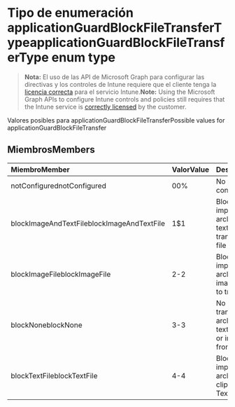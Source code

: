 # <a name="applicationguardblockfiletransfertype-enum-type"></a><span data-ttu-id="e6398-101">Tipo de enumeración applicationGuardBlockFileTransferType</span><span class="sxs-lookup"><span data-stu-id="e6398-101">applicationGuardBlockFileTransferType enum type</span></span>

> <span data-ttu-id="e6398-102">**Nota:** El uso de las API de Microsoft Graph para configurar las directivas y los controles de Intune requiere que el cliente tenga la [licencia correcta](https://go.microsoft.com/fwlink/?linkid=839381) para el servicio Intune.</span><span class="sxs-lookup"><span data-stu-id="e6398-102">**Note:** Using the Microsoft Graph APIs to configure Intune controls and policies still requires that the Intune service is [correctly licensed](https://go.microsoft.com/fwlink/?linkid=839381) by the customer.</span></span>

<span data-ttu-id="e6398-103">Valores posibles para applicationGuardBlockFileTransfer</span><span class="sxs-lookup"><span data-stu-id="e6398-103">Possible values for applicationGuardBlockFileTransfer</span></span>
## <a name="members"></a><span data-ttu-id="e6398-104">Miembros</span><span class="sxs-lookup"><span data-stu-id="e6398-104">Members</span></span>
|<span data-ttu-id="e6398-105">Miembro</span><span class="sxs-lookup"><span data-stu-id="e6398-105">Member</span></span>|<span data-ttu-id="e6398-106">Valor</span><span class="sxs-lookup"><span data-stu-id="e6398-106">Value</span></span>|<span data-ttu-id="e6398-107">Descripción</span><span class="sxs-lookup"><span data-stu-id="e6398-107">Description</span></span>|
|:---|:---|:---|
|<span data-ttu-id="e6398-108">notConfigured</span><span class="sxs-lookup"><span data-stu-id="e6398-108">notConfigured</span></span>|<span data-ttu-id="e6398-109">0</span><span class="sxs-lookup"><span data-stu-id="e6398-109">0%</span></span>|<span data-ttu-id="e6398-110">No configurado</span><span class="sxs-lookup"><span data-stu-id="e6398-110">Not configured</span></span>|
|<span data-ttu-id="e6398-111">blockImageAndTextFile</span><span class="sxs-lookup"><span data-stu-id="e6398-111">blockImageAndTextFile</span></span>|<span data-ttu-id="e6398-112">1</span><span class="sxs-lookup"><span data-stu-id="e6398-112">$1</span></span>|<span data-ttu-id="e6398-113">Bloquea el portapapeles impidiendo transferir archivos de imagen y texto</span><span class="sxs-lookup"><span data-stu-id="e6398-113">Block clipboard to transfer Image and Text file</span></span>|
|<span data-ttu-id="e6398-114">blockImageFile</span><span class="sxs-lookup"><span data-stu-id="e6398-114">blockImageFile</span></span>|<span data-ttu-id="e6398-115">2</span><span class="sxs-lookup"><span data-stu-id="e6398-115">-2</span></span>|<span data-ttu-id="e6398-116">Bloquea el portapapeles impidiendo transferir archivos de imagen</span><span class="sxs-lookup"><span data-stu-id="e6398-116">Block clipboard to transfer Image file</span></span>|
|<span data-ttu-id="e6398-117">blockNone</span><span class="sxs-lookup"><span data-stu-id="e6398-117">blockNone</span></span>|<span data-ttu-id="e6398-118">3</span><span class="sxs-lookup"><span data-stu-id="e6398-118">-3</span></span>|<span data-ttu-id="e6398-119">No se bloquea la transferencia de archivos de imagen o de texto</span><span class="sxs-lookup"><span data-stu-id="e6398-119">Neither of text file or image file is blocked from transferring</span></span>|
|<span data-ttu-id="e6398-120">blockTextFile</span><span class="sxs-lookup"><span data-stu-id="e6398-120">blockTextFile</span></span>|<span data-ttu-id="e6398-121">4</span><span class="sxs-lookup"><span data-stu-id="e6398-121">-4</span></span>|<span data-ttu-id="e6398-122">Bloquea el portapapeles impidiendo transferir archivos de texto</span><span class="sxs-lookup"><span data-stu-id="e6398-122">Block clipboard to transfer Text file</span></span>|



